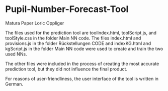 # Pupil-Number-Forecast-Tool
Matura Paper Loric Oppliger

The files used for the prediction tool are toolIndex.html, toolScript.js, and toolStyle.css in the folder Main NN code.
The files index.html and provisions.js in the folder Rückstellungen CODE and indexKG.html and kgScript.js in the folder Main NN code were used to create and train the two used NNs.

The other files were included in the process of creating the most accurate prediction tool, but they did not influence the final product.

For reasons of user-friendliness, the user interface of the tool is written in German.

